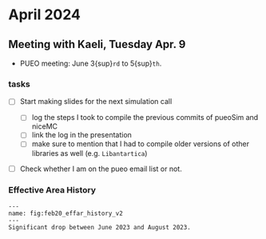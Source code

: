# April 2024

## Meeting with Kaeli, Tuesday Apr. 9

+ PUEO meeting: June 3{sup}`rd` to 5{sup}`th`.


### tasks
+ [ ] Start making slides for the next simulation call
    + [ ] log the steps I took to compile the previous commits of pueoSim and niceMC 
    + [ ] link the log in the presentation
    + [ ] make sure to mention that I had to compile older versions of other
      libraries as well (e.g. `Libantartica`)
+ [ ] Check whether I am on the pueo email list or not.


### Effective Area History
```{figure} ./img/Effective_area_history_v2.png
---
name: fig:feb20_effar_history_v2
---
Significant drop between June 2023 and August 2023.
```
